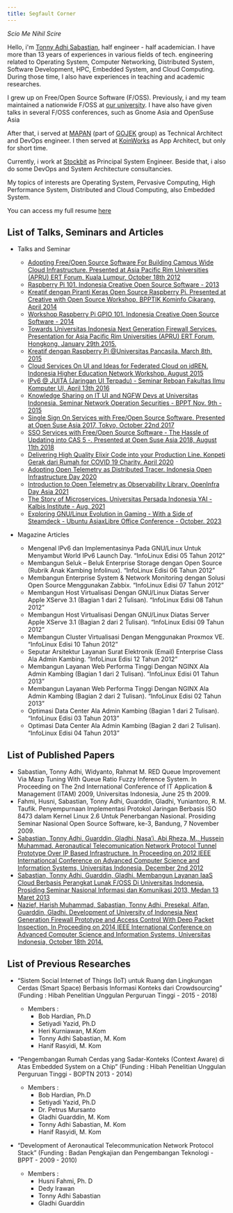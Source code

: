 ```yaml
---
title: Segfault Corner
---
```


*Scio Me Nihil Scire*

Hello, i'm [Tonny Adhi Sabastian](mailto:tonny@segmentationfault.xyz), half engineer - half academician.
I have more than 13 years of experiences in various fields of tech. engineering related to Operating System, Computer Networking,
Distributed System, Software Development, HPC, Embedded System, and Cloud Computing.
During those time, I also have experiences in teaching and academic researches.

I grew up on Free/Open Source Software (F/OSS). Previously, i and my team maintained a nationwide F/OSS at [our university](http://kambing.ui.ac.id).
I have also have given talks in several F/OSS conferences, such as Gnome Asia and OpenSuse Asia

After that, i served at [MAPAN](https://mapan.io) (part of [GOJEK](https://gojek.com) group) as Technical Architect and DevOps engineer. I then served at [KoinWorks](https://koinworks.com) as App Architect, but only for short time.

Currently, i work at [Stockbit](https://stockbit.com) as Principal System Engineer. Beside that, i also do some DevOps and  System Architecture consultancies.

My topics of interests are Operating System, Pervasive Computing, High Performance System, Distributed and Cloud Computing, also Embedded System.

You can access my full resume [here](https://docs.google.com/document/d/1rtork8KJbKw5-J9YK7RV49-pySj1yx_TIZR_RdPB86Y)

## List of Talks, Seminars and Articles
+ Talks and Seminar
  - [Adopting Free/Open Source Software For Building Campus Wide Cloud Infrastructure. Presented at Asia Pacific Rim Universities (APRU) ERT Forum, Kuala Lumpur, October 18th 2012](https://docs.google.com/presentation/d/1OUi3ibi3aiZJZaXE5G1YZZ-JDzpkbMXyXvIFdWceGDA/edit?usp=sharing)
  - [Raspberry Pi 101. Indonesia Creative Open Source Software - 2013](https://docs.google.com/presentation/d/1BWj7AP86Zeitbj5WTZgFYYPeY0y4Q_O6aYYN1DC1ATc/edit?usp=sharing)
  - [Kreatif dengan Piranti Keras Open Source Raspberry Pi. Presented at Creative with Open Source Workshop, BPPTIK Kominfo Cikarang, April 2014](https://docs.google.com/presentation/d/1GspMhgJPHKNK3gczNdoDFuMDa1AQpAim08fZaKSRGsQ/edit?usp=sharing)
  - [Workshop Raspberry Pi GPIO 101. Indonesia Creative Open Source Software - 2014](https://docs.google.com/presentation/d/1zNrqOwsA_sA8y2vDKQMIrMqhABJcGrs9key560QVJMY/edit?usp=sharing)
  - [Towards Universitas Indonesia Next Generation Firewall Services. Presentation for Asia Pacific Rim Universities (APRU) ERT Forum, Hongkong, January 29th 2015.](https://docs.google.com/presentation/d/1qQHtt1IOMm6T42Ezi0vIpmJOOqvNW_1DAzBCUU6i1xg/edit?usp=sharing)
  - [Kreatif dengan Raspberry Pi @Universitas Pancasila. March 8th, 2015](https://docs.google.com/presentation/d/1txOMYGe4PBNV6MDhHCVTQhHRDT7eCURV3792y6Ad_B4/edit?usp=sharing)
  - [Cloud Services On UI and Ideas for Federated Cloud on idREN. Indonesia Higher Education Network Workshop. August 2015](https://docs.google.com/presentation/d/1EYwPpj7BhXDgpkci-gycR-BeE8kZNdj-qvK4jMW-NFM/edit?usp=sharing)
  - [IPv6 @ JUITA (Jaringan UI Terpadu) - Seminar Reboan Fakultas Ilmu Komputer UI, April 13th 2016](https://docs.google.com/presentation/d/1FP3fXNK5_rBPLSzVyZQGfxJs5Ol9ijxuE5_E25QShV0/edit?usp=sharing)
  - [Knowledge Sharing on IT UI and NGFW Devs at Universitas Indonesia. Seminar Network Operation Securities - BPPT Nov. 9th - 2015](https://docs.google.com/presentation/d/1xaeccldlNpbhNH3M3JVIvc0wj0K7jlShfy61wMU7iyU/edit?usp=sharing)
  - [Single Sign On Services with Free/Open Source Software. Presented at Open Suse Asia 2017, Tokyo, October 22nd 2017](https://docs.google.com/presentation/d/15DlO670wIzGYaGMhKcW9aGANr2O15UTYSKsiKL0oMQE/edit?usp=sharing)
  - [SSO Services with Free/Open Source Software - The Hassle of Updating into CAS 5 -. Presented at Open Suse Asia 2018, August 11th 2018](https://docs.google.com/presentation/d/1RLGpHnNjacjwh35vJIc9pwj8muzTlBK874wLBKACGkU/edit?usp=sharing)
  - [Delivering High Quality Elixir Code into your Production Line. Konpeti Gerak dari Rumah for COVID 19 Charity. April 2020](https://docs.google.com/presentation/d/1FIQCjWOEBa5YyyufhTZ35TgX6osfjzZKfRUJqtAy6sE/edit?usp=sharing)
  - [Adopting Open Telemetry as Distributed Tracer. Indonesia Open Infrastructure Day 2020](https://www.slideshare.net/tonnysabastian/adopting-open-telemetry-as-distributed-tracer-on-your-microservices-at-kubernetes)
  - [Introduction to Open Telemetry as Observability Library. OpenInfra Day Asia 2021](https://www.slideshare.net/tonnysabastian/introduction-to-open-telemetry-as-observability-library)
  - [The Story of Microservices. Universitas Persada Indonesia YAI - Kalbis Institute - Aug. 2021](https://www.slideshare.net/tonnysabastian/thestoryofmicroservicesyaikalbispdf)
  - [Exploring GNU/Linux Evolution in Gaming - With a Side of Steamdeck - Ubuntu AsiaxLibre Office Conference - October. 2023](https://docs.google.com/presentation/d/1VtRLPfc_S29vKXWc4oHlhDpbntVQvORv1MxQdSqeXJc/edit?usp=sharing)

+ Magazine Articles
  - Mengenal IPv6 dan Implementasinya Pada GNU/Linux Untuk Menyambut World IPv6 Launch Day. “InfoLinux Edisi 05 Tahun 2012”
  - Membangun Seluk – Beluk Enterprise Storage dengan Open Source (Rubrik Anak Kambing Infolinux). “InfoLinux Edisi 06 Tahun 2012”
  - Membangun Enterprise System & Network Monitoring dengan Solusi Open Source Menggunakan Zabbix. “InfoLinux Edisi 07 Tahun 2012”
  - Membangun Host Virtualisasi Dengan GNU/Linux Diatas Server Apple XServe 3.1 (Bagian 1 dari 2 Tulisan). “InfoLinux Edisi 08 Tahun 2012”
  - Membangun Host Virtualisasi Dengan GNU/Linux Diatas Server Apple XServe 3.1 (Bagian 2 dari 2 Tulisan). “InfoLinux Edisi 09 Tahun 2012”
  - Membangun Cluster Virtualisasi Dengan Menggunakan Proxmox VE. “InfoLinux Edisi 10 Tahun 2012”
  - Seputar Arsitektur Layanan Surat Elektronik (Email) Enterprise Class Ala Admin Kambing. “InfoLinux Edisi 12 Tahun 2012”
  - Membangun Layanan Web Performa Tinggi Dengan NGINX Ala Admin Kambing (Bagian 1 dari 2 Tulisan). “InfoLinux Edisi 01 Tahun 2013”
  - Membangun Layanan Web Performa Tinggi Dengan NGINX Ala Admin Kambing (Bagian 2 dari 2 Tulisan). “InfoLinux Edisi 02 Tahun 2013”
  - Optimasi Data Center Ala Admin Kambing (Bagian 1 dari 2 Tulisan). “InfoLinux Edisi 03 Tahun 2013”
  - Optimasi Data Center Ala Admin Kambing (Bagian 2 dari 2 Tulisan). “InfoLinux Edisi 04 Tahun 2013”

## List of Published Papers
 - Sabastian, Tonny Adhi, Widyanto, Rahmat M.  RED Queue Improvement Via Maxp Tuning With Queue Ratio Fuzzy Inference System. In Proceeding on The 2nd International Conference of IT Application &   Management (ITAM) 2009, Universitas Indonesia, June 25 th 2009.
 - Fahmi, Husni, Sabastian, Tonny Adhi, Guarddin, Gladhi, Yuniantoro, R. M. Taufik. Penyempurnaan Implementasi Protokol Jaringan Berbasis ISO 8473 dalam Kernel   Linux 2.6 Untuk Penerbangan Nasional. Prosiding Seminar Nasional Open Source Software, ke-3, Bandung, 7 November 2009.
 - [Sabastian, Tonny Adhi, Guarddin, Gladhi, Nasa’i, Abi Rheza, M., Hussein Muhammad. Aeronautical Telecomunication Network Protocol Tunnel Prototype Over IP Based Infrastructure. In Proceeding on  2012 IEEE Internationcal Conference on Advanced Computer Science and Information Systems, Universitas Indonesia, December 2nd 2012](https://ieeexplore.ieee.org/document/6468748)
 - [Sabastian, Tonny Adhi, Guarddin, Gladhi. Membangun Layanan IaaS Cloud Berbasis Perangkat Lunak F/OSS Di Universitas Indonesia. Prosiding Seminar Nasional Informasi dan Komunikasi 2013, Medan 13 Maret 2013](http://www.informatika.unsyiah.ac.id/tfa/pdf/papers/SNASTIKOM-2013-Prosiding-Vol-1.pdf)
- [Nazief, Harish Muhammad, Sabastian, Tonny Adhi, Presekal, Alfan, Guarddin, Gladhi. Development of University of Indonesia Next Generation Firewall Prototype and Access Control With Deep Packet Inspection. In Proceeding on 2014 IEEE International Conference on Advanced Computer Science and Information Systems, Universitas Indonesia, October 18th 2014.](https://ieeexplore.ieee.org/document/7065869)

## List of Previous Researches
+ “Sistem Social Internet of Things (IoT) untuk Ruang dan Lingkungan Cerdas (Smart Space) Berbasis Informasi Konteks dari Crowdsourcing” (Funding : Hibah Penelitian Unggulan Perguruan Tinggi - 2015 - 2018)
   - Members  :
     - Bob Hardian, Ph.D
     - Setiyadi Yazid, Ph.D
     - Heri Kurniawan, M.Kom
     - Tonny Adhi Sabastian, M. Kom
     - Hanif Rasyidi, M. Kom

+ “Pengembangan Rumah Cerdas yang Sadar-Konteks (Context Aware) di Atas Embedded System on a Chip” (Funding   : Hibah Penelitian Unggulan Perguruan Tinggi - BOPTN 2013 - 2014)
  - Members :
    - Bob Hardian, Ph.D
    - Setiyadi Yazid, Ph.D
    - Dr. Petrus Mursanto
    - Gladhi Guarddin, M. Kom
    - Tonny Adhi Sabastian, M. Kom
    - Hanif Rasyidi, M. Kom

+ “Development of Aeronautical Telecommunication Network Protocol Stack” (Funding : Badan Pengkajian dan Pengembangan Teknologi - BPPT - 2009 - 2010)
   - Members :
     - Husni Fahmi, Ph. D
     - Dedy Irawan
     - Tonny Adhi Sabastian
     - Gladhi Guarddin
